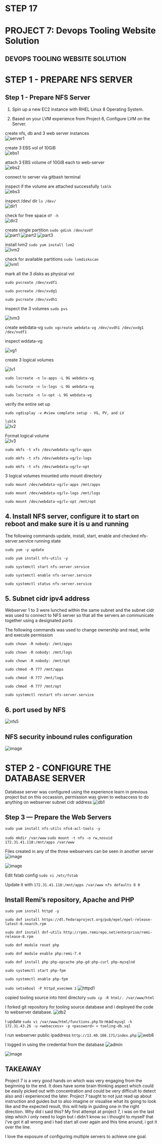 # STEP 17 
# PROJECT 7: Devops Tooling Website Solution
## DEVOPS TOOLING WEBSITE SOLUTION

# STEP 1 - PREPARE NFS SERVER
## Step 1 - Prepare NFS Server
1. Spin up a new EC2 instance with RHEL Linux 8 Operating System.

2. Based on your LVM experience from Project 6, Configure LVM on the Server.

create nfs, db and 3 web server instances      
![server1](https://user-images.githubusercontent.com/34573768/158658154-a9531411-1bea-4a7c-8caa-5f3d7ab1cce9.png)

create 3 EBS vol of 10GiB     
![ebs1](https://user-images.githubusercontent.com/34573768/158658224-caaf3239-a84e-4bb4-b146-dcbb87c87cc2.png)

attach 3 EBS volume of 10GiB each to web-server      
![ebs2](https://user-images.githubusercontent.com/34573768/158658347-93c1bda5-a148-40a2-9ac1-c8d091f5c35f.png)

connect to server via gitbash terminal

inspect if the volume are attached successfully `lsblk`      
![ebs3](https://user-images.githubusercontent.com/34573768/158658409-54273d86-1281-443e-9aea-472a1094ad9c.png)

inspect /dev/ dir   `ls /dev/`       
![dir1](https://user-images.githubusercontent.com/34573768/158658544-5ae29d78-646d-4793-a3b1-834abd82571a.png)

check for free space `df -h`       
![dir2](https://user-images.githubusercontent.com/34573768/158658600-3f8eeab8-f83f-4325-91b3-3a37e9e3cffe.png)

create single partition `sudo gdisk /dev/xvdf`          
![part1](https://user-images.githubusercontent.com/34573768/158658796-3d308287-6142-4125-b29b-ed58f8254258.png)
![part2](https://user-images.githubusercontent.com/34573768/158658843-82cb186d-1849-42f3-8812-b8627c70d467.png)
![part3](https://user-images.githubusercontent.com/34573768/158658873-46a626ee-5d24-4afa-a4c1-be1bd47a292a.png)

install lvm2 `sudo yum install lvm2`      
![lvm2](https://user-images.githubusercontent.com/34573768/158658698-4a7ac436-7ae9-4add-aa6c-138172e25add.png)

check for available partitions `sudo lvmdiskscan`      
![lvm1](https://user-images.githubusercontent.com/34573768/158659031-23dedbda-f883-4d46-a3b0-c566b3721e78.png)

mark all the 3 disks as physical vol  

`sudo pvcreate /dev/xvdf1` 

`sudo pvcreate /dev/xvdg1`

`sudo pvcreate /dev/xvdh1`

inspect the 3 volumes `sudo pvs` 

![lvm3](https://user-images.githubusercontent.com/34573768/158659119-8bbe9b02-bb74-43e3-9efe-63bf4e3798e3.png)

create webdata-vg `sudo vgcreate webdata-vg /dev/xvdh1 /dev/xvdg1 /dev/xvdf1`

inspect wddata-vg  

![vg1](https://user-images.githubusercontent.com/34573768/158659210-e031d985-eafe-4727-bc4a-fc069a5a9700.png)

create 3 logical volumes   

![lv1](https://user-images.githubusercontent.com/34573768/158659303-026f19ca-1850-4047-9c2f-a9f313753413.png)

`sudo lvcreate -n lv-apps -L 9G webdata-vg`

`sudo lvcreate -n lv-logs -L 9G webdata-vg`

`sudo lvcreate -n lv-opt -L 9G webdata-vg`

verify the entire set up 

`sudo vgdisplay -v #view complete setup - VG, PV, and LV`

`lsblk`                    
![lv2](https://user-images.githubusercontent.com/34573768/158659388-7194d4cc-d5b8-4e6a-9ca4-697799898cd3.png)

Format logical volume       
![lv3](https://user-images.githubusercontent.com/34573768/158659505-e825fd75-cda7-454d-a943-1dd19a1f0a2d.png)

`sudo mkfs -t xfs /dev/webdata-vg/lv-apps`

`sudo mkfs -t xfs /dev/webdata-vg/lv-logs`

`sudo mkfs -t xfs /dev/webdata-vg/lv-opt`

3 logical volumes mounted unto mount directory

`sudo mount /dev/webdata-vg/lv-apps /mnt/apps`

`sudo mount /dev/webdata-vg/lv-logs /mnt/logs`

`sudo mount /dev/webdata-vg/lv-opt /mnt/opt`

## 4. Install NFS server, configure it to start on reboot and make sure it is u and running
The following commands update, install, start, enable and checked nfs-server.service running state

`sudo yum -y update`

`sudo yum install nfs-utils -y`

`sudo systemctl start nfs-server.service`

`sudo systemctl enable nfs-server.service`

`sudo systemctl status nfs-server.service`

## 5. Subnet cidr ipv4 address
Webserver 1 to 3 were lunched within the same subnet and the subnet cidr was used to connect to NFS server so that all the servers an communicate together using a designated ports

The following commands was used to change ownership and read, write and execute permission

`sudo chown -R nobody: /mnt/apps`

`sudo chown -R nobody: /mnt/logs`

`sudo chown -R nobody: /mnt/opt`

`sudo chmod -R 777 /mnt/apps`

`sudo chmod -R 777 /mnt/logs`

`sudo chmod -R 777 /mnt/opt`

`sudo systemctl restart nfs-server.service`

## 6. port used by NFS
![nfs5](https://user-images.githubusercontent.com/34573768/159999370-c34bb447-e93c-45f1-aed4-56e5297eda19.jpg)

## NFS security inbound rules configuration
![image](https://user-images.githubusercontent.com/34573768/159999779-63e08fba-3bf4-4cd5-98cb-8ebb570555a5.png)


# STEP 2 - CONFIGURE THE DATABASE SERVER

Database server was configured using the experience learn in previous project but on this occassion, permission was given to webaccess to do anything on webserver subnet cidr address
![db1](https://user-images.githubusercontent.com/34573768/160000602-4f163adc-68d4-4b8d-b5f4-efabfef30b3f.jpg)

## Step 3 — Prepare the Web Servers

`sudo yum install nfs-utils nfs4-acl-tools -y`

`sudo mkdir /var/www`
`sudo mount -t nfs -o rw,nosuid 172.31.41.118:/mnt/apps /var/www`

Files created in any of the three webservers can be seen in another server
![image](https://user-images.githubusercontent.com/34573768/160011038-e3e58ffe-1d86-40a7-bee2-db071f47cf45.png)

![image](https://user-images.githubusercontent.com/34573768/160011466-da0cc71b-ffa2-40cb-9f51-6d18ea685f8a.png)

Edit fstab config `sudo vi /etc/fstab`

Update it with `172.31.41.118:/mnt/apps /var/www nfs defaults 0 0`

## Install Remi’s repository, Apache and PHP
`sudo yum install httpd -y`

`sudo dnf install https://dl.fedoraproject.org/pub/epel/epel-release-latest-8.noarch.rpm`

`sudo dnf install dnf-utils http://rpms.remirepo.net/enterprise/remi-release-8.rpm`

`sudo dnf module reset php`

`sudo dnf module enable php:remi-7.4`

`sudo dnf install php php-opcache php-gd php-curl php-mysqlnd`

`sudo systemctl start php-fpm`

`sudo systemctl enable php-fpm`

`sudo setsebool -P httpd_execmem 1`
![httpd1](https://user-images.githubusercontent.com/34573768/160002040-4fcc0027-9650-4d94-b846-93ae6929cdb7.jpg)

copied tooling source into html directory `sudo cp -R html/. /var/www/html`

I forked git repository for tooling source database and i deployed the code to webserver database.
![db2](https://user-images.githubusercontent.com/34573768/160002116-876eb2f4-9263-4c52-87f9-7324d7777140.jpg)

I update `sudo vi /var/www/html/functions.php` to read `mysql -h 172.31.43.26 -u <webaccess> -p <password> < tooling-db.sql`

I run webserver public ipaddress `http://13.40.108.171/index.php` 
![web8](https://user-images.githubusercontent.com/34573768/160002892-5cac1924-47b3-4cfc-b4e0-5dd0a11d09d8.jpg)


I logged in using the credential from the database
![admin](https://user-images.githubusercontent.com/34573768/160002969-bd8aef3c-a7fd-4837-abb2-7678e16385c4.jpg)

![image](https://user-images.githubusercontent.com/34573768/160178172-4905aa1e-9e7a-45ed-bb37-d3814ad99a9f.png)

## TAKEAWAY
Project 7 is a very good hands on which was very engaging from the beginning to the end. It does have some brain thinking aspect which could be easily picked out with concentration and could be very difficult to detect also and i experienced the later.
Project 7 taught to not just read up about instruction and guides but to also imagine or visualise what its going to look like and the expected result, this will help in guiding one in the right direction. Why did i said this?
My first attempt at project 7, i was on the last step which i only need to login but i didn't know so i thought to myself that i've got it all wrong and i had start all over again and this time around, i got it over the line.

I love the exposure of configuring multiple servers to achieve one goal.